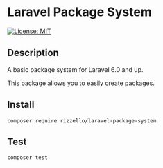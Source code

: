 # Laravel Package System

[![License: MIT](https://img.shields.io/badge/License-MIT-yellow.svg)](https://opensource.org/licenses/MIT)

## Description

A basic package system for Laravel 6.0 and up.

This package allows you to easily create packages.

## Install

```
composer require rizzello/laravel-package-system
```

## Test

```
composer test
```
